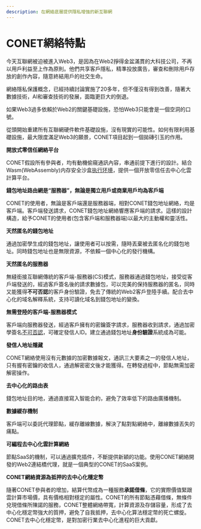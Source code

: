 ```yaml
---
description: 在網絡底層提供隱私增強的新互聯網
---
```


# CONET網絡特點

今天互聯網被迫被進入Web3，是因為在Web2掙得金盆滿貫的大科技公司，不再以用戶利益至上作為原則。他們共享客戶隱私，精準投放廣告，審查和刪除用戶存放的創作內容，隨意終結用戶的社交生命。

網絡隱私保護概念，已經持續討論實施了20多年，但不僅沒有得到改善，隨著大數據技術，AI和審查技術的發展，面臨更巨大的倒退。

如果Web3過多依賴於Web2的關鍵基礎設施，恐怕Web3只能會是一個空洞的口號。

從頭開始重建所有互聯網硬件軟件基礎設施，沒有現實的可能性。如何有限利用基礎設施，最大限度滿足Web3的願景，CONET項目起到一個拋磚引玉的作用。

**開放式零信任網絡平台**

CONET假設所有參與者，均有動機偷窺通訊內容，串通前提下進行的設計。結合Wasm(WebAssembly)内存安全沙盒[执行环境](https://webassembly.org/docs/semantics/#linear-memory)，提供一個开放零信任去中心化雲計算平台。

**錢包地址路由網是“服務器”，無論是獨立用戶或商業用戶均為客戶端**

CONET的使用者，無論是客戶端還是服務器端，相對CONET錢包地址網絡，均是客戶端。客戶端發送請求，CONET錢包地址網絡響應客戶端的請求。這樣的設計構造，給予CONET的使用者(包含客戶端和服務器端)以最大的主動權和靈活性。

**天然匿名的錢包地址**

通過加密學生成的錢包地址，讓使用者可以按需，隨時丟棄被去匿名化的錢包地址。同時錢包地址也是無限資源，不依賴一個中心化的發行機構。

**天然匿名的服務器**

無縫銜接互聯網傳統的客戶端-服務器(CS)模式，服務器通過錢包地址，接受從客戶端發送的，經過客戶簽名後的請求數據包，可以完美的保持服務器的匿名，同時又能獲得**不可否認**的客戶身份驗證，免去了傳統的Web2客戶登陸手續。配合去中心化的域名解釋系統，支持可讀化域名到錢包地址的變換。

**無需登陸的客戶端-服務器模式**

客戶端向服務器發送，經過客戶擁有的密鑰簽字請求，服務器收到請求，通過加密學簽名[不可否認](https://en.wikipedia.org/wiki/Non-repudiation)，可確定發信人ID。建立通過錢包地址**身份驗證**系統成為可能。

**發信人地址隱藏**

CONET網絡使用沒有元數據的加密數據報文，通訊三大要素之一的發信人地址，只有握有密鑰的收信人，通過解密密文後才能獲得。在轉發過程中，節點無需加密解密操作。

**去中心化的路由表**

錢包地址目的地，通過直接寫入智能合約，避免了效率低下的路由廣播機制。

**數據緩存機制**

客戶端可以委託代理節點，緩存離線數據，解決了點對點網絡中，離線數據丟失的痛點。

**可編程去中心化雲計算網絡**

節點SaaS的機制，可以通過擴充插件，不斷提供新穎的功能。使用CONET網絡開發的Web2連結橋代理，就是一個典型的CONET的SaaS案例。

**CONET網絡資源為抵押的去中心化穩定幣**

隨著CONET參與者的增加，結算代幣成為一種服務**承諾借條**，它的實際價值緊跟雲計算市場價，具有價格相對穩定的屬性。CONET的所有節點憑藉借條，無條件兌現借條所陳諾的服務，CONET整體網絡帶寬，計算資源及存儲容量，形成了去中心化穩定幣強大的質押，避免了自我抵押，去中心化算法穩定幣的死亡螺旋。CONET去中心化穩定幣，是對加密行業去中心化進程的巨大貢獻。
